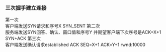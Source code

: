 ### 三次握手建立连接
第一次  
    客户端发送SYN请求和序号X SYN_SENT
第二次  
    服务端发送SYN回答、确认、窗口值和序号Y 并期望客户端下次序号是ACK=X+1 SYN+ACK 
第三次  
    客户端发送确认请求established ACK  SEQ=X+1 ACK=Y+1 rwnd:10000